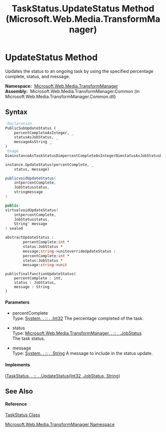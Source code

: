 ﻿---
title: TaskStatus.UpdateStatus Method  (Microsoft.Web.Media.TransformManager)
TOCTitle: UpdateStatus Method
ms:assetid: M:Microsoft.Web.Media.TransformManager.TaskStatus.UpdateStatus(System.Int32,Microsoft.Web.Media.TransformManager.JobStatus,System.String)
ms:mtpsurl: https://msdn.microsoft.com/en-us/library/microsoft.web.media.transformmanager.taskstatus.updatestatus(v=VS.90)
ms:contentKeyID: 35521104
ms.date: 06/14/2012
mtps_version: v=VS.90
f1_keywords:
- Microsoft.Web.Media.TransformManager.TaskStatus.UpdateStatus
dev_langs:
- CSharp
- JScript
- VB
- FSharp
- c++
api_location:
- Microsoft.Web.Media.TransformManager.Common.dll
api_name:
- Microsoft.Web.Media.TransformManager.TaskStatus.UpdateStatus
api_type:
- Managed
topic_type:
- apiref
- kbSyntax
product_family_name: VS
ROBOTS: INDEX,FOLLOW
---

# UpdateStatus Method

Updates the status to an ongoing task by using the specified percentage complete, status, and message.

**Namespace:**  [Microsoft.Web.Media.TransformManager](microsoft-web-media-transformmanager-namespace.md)  
**Assembly:**  Microsoft.Web.Media.TransformManager.Common (in Microsoft.Web.Media.TransformManager.Common.dll)

## Syntax

``` vb
'Declaration
PublicSubUpdateStatus ( _
    percentCompleteAsInteger, _
    statusAsJobStatus, _
    messageAsString _
)
'Usage
DiminstanceAsTaskStatusDimpercentCompleteAsIntegerDimstatusAsJobStatusDimmessageAsString

instance.UpdateStatus(percentComplete, _
    status, message)
```

``` csharp
publicvoidUpdateStatus(
    intpercentComplete,
    JobStatusstatus,
    stringmessage
)
```

``` c++
public:
virtualvoidUpdateStatus(
    intpercentComplete, 
    JobStatusstatus, 
    String^ message
) sealed
```

``` fsharp
abstractUpdateStatus : 
        percentComplete:int * 
        status:JobStatus * 
        message:string->unitoverrideUpdateStatus : 
        percentComplete:int * 
        status:JobStatus * 
        message:string->unit
```

``` jscript
publicfinalfunctionUpdateStatus(
    percentComplete : int, 
    status : JobStatus, 
    message : String
)
```

#### Parameters

  - percentComplete  
    Type: [System. . :: . .Int32](https://msdn.microsoft.com/en-us/library/td2s409d\(v=vs.90\))  
    The percentage completed of the task.  

<!-- end list -->

  - status  
    Type: [Microsoft.Web.Media.TransformManager. . :: . .JobStatus](jobstatus-enumeration-microsoft-web-media-transformmanager.md)  
    The task status.  

<!-- end list -->

  - message  
    Type: [System. . :: . .String](https://msdn.microsoft.com/en-us/library/s1wwdcbf\(v=vs.90\))  
    A message to include in the status update.  

#### Implements

[ITaskStatus. . :: . .UpdateStatus(Int32, JobStatus, String)](itaskstatus-updatestatus-method-microsoft-web-media-transformmanager.md)  

## See Also

#### Reference

[TaskStatus Class](taskstatus-class-microsoft-web-media-transformmanager.md)

[Microsoft.Web.Media.TransformManager Namespace](microsoft-web-media-transformmanager-namespace.md)


